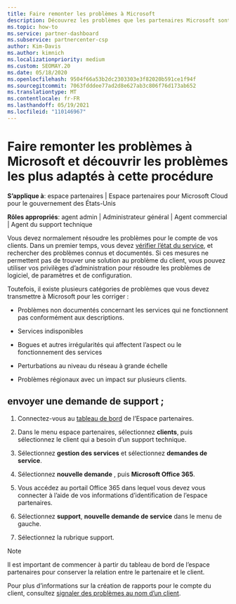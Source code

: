 ```yaml
---
title: Faire remonter les problèmes à Microsoft
description: Découvrez les problèmes que les partenaires Microsoft sont censés résoudre eux-mêmes pour leurs clients et les problèmes qu’ils peuvent avoir à faire remonter à Microsoft.
ms.topic: how-to
ms.service: partner-dashboard
ms.subservice: partnercenter-csp
author: Kim-Davis
ms.author: kimnich
ms.localizationpriority: medium
ms.custom: SEOMAY.20
ms.date: 05/18/2020
ms.openlocfilehash: 9504f66a53b2dc2303303e3f82020b591ce1f94f
ms.sourcegitcommit: 7063fdddee77ad2d8e627ab3c806f76d173ab652
ms.translationtype: MT
ms.contentlocale: fr-FR
ms.lasthandoff: 05/19/2021
ms.locfileid: "110146967"
---
```

# <a name="escalate-problems-to-microsoft-and-learn-which-issues-are-more-suited-to-microsoft-escalation"></a>Faire remonter les problèmes à Microsoft et découvrir les problèmes les plus adaptés à cette procédure  

**S’applique à**: espace partenaires | Espace partenaires pour Microsoft Cloud pour le gouvernement des États-Unis

**Rôles appropriés**: agent admin | Administrateur général | Agent commercial | Agent du support technique

Vous devez normalement résoudre les problèmes pour le compte de vos clients. Dans un premier temps, vous devez [vérifier l’état du service](check-service-health.md), et rechercher des problèmes connus et documentés. Si ces mesures ne permettent pas de trouver une solution au problème du client, vous pouvez utiliser vos privilèges d’administration pour résoudre les problèmes de logiciel, de paramètres et de configuration.

Toutefois, il existe plusieurs catégories de problèmes que vous devez transmettre à Microsoft pour les corriger :

- Problèmes non documentés concernant les services qui ne fonctionnent pas conformément aux descriptions.

- Services indisponibles

- Bogues et autres irrégularités qui affectent l’aspect ou le fonctionnement des services

- Perturbations au niveau du réseau à grande échelle

- Problèmes régionaux avec un impact sur plusieurs clients.

## <a name="submit-a-support-request"></a>envoyer une demande de support ;

1. Connectez-vous au [tableau de bord](https://partner.microsoft.com/dashboard) de l’Espace partenaires.

2. Dans le menu espace partenaires, sélectionnez **clients**, puis sélectionnez le client qui a besoin d’un support technique.

3. Sélectionnez **gestion des services** et sélectionnez **demandes de service**.

4. Sélectionnez **nouvelle demande** , puis **Microsoft Office 365**.

5. Vous accédez au portail Office 365 dans lequel vous devez vous connecter à l’aide de vos informations d’identification de l’espace partenaires.

6. Sélectionnez **support**, **nouvelle demande de service** dans le menu de gauche.

7. Sélectionnez la rubrique support.

>[!NOTE]
>Il est important de commencer à partir du tableau de bord de l’espace partenaires pour conserver la relation entre le partenaire et le client. 

Pour plus d’informations sur la création de rapports pour le compte du client, consultez [signaler des problèmes au nom d’un client](report-problems-on-behalf-of-a-customer.md).

